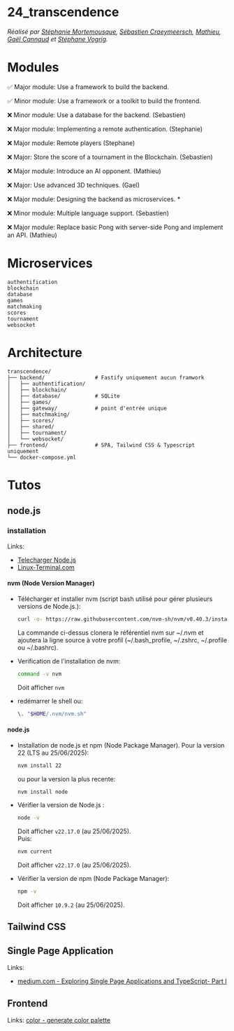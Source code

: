 # 24_transcendence

*Réalisé par [Stéphanie Mortemousque](https://github.com/Stephmo1984), [Sébastien Craeymeersch](), [Mathieu](), [Gaël Cannaud](https://github.com/Helco18) et [Stéphane Vogrig](https://github.com/StephaneVogrig).*


# Modules

✅ Major module: Use a framework to build the backend.

✅ Minor module: Use a framework or a toolkit to build the frontend.

❌ Minor module: Use a database for the backend. (Sebastien)

❌ Major module: Implementing a remote authentication. (Stephanie)

❌ Major module: Remote players (Stephane)

❌ Major: Store the score of a tournament in the Blockchain. (Sebastien)

❌ Major module: Introduce an AI opponent. (Mathieu)

❌ Major: Use advanced 3D techniques. (Gael)

❌ Major module: Designing the backend as microservices. *

❌ Minor module: Multiple language support. (Sebastien)

❌ Major module: Replace basic Pong with server-side Pong and implement an API. (Mathieu)

# Microservices
```
authentification
blockchain
database
games
matchmaking
scores
tournament
websocket
```
# Architecture
```
transcendence/
├── backend/				# Fastify uniquement aucun framwork
│   ├── authentification/
│   ├── blockchain/
│   ├── database/			# SQLite
│   ├── games/
│   ├── gateway/			# point d'entrée unique
│   ├── matchmaking/
│   ├── scores/
│   ├── shared/
│   ├── tournament/
│   └── websocket/ 
├── frontend/				# SPA, Tailwind CSS & Typescript uniquement			
└── docker-compose.yml
```

# Tutos
## node.js
### installation
Links:
- [Telecharger Node.js](https://nodejs.org/fr/download)
- [Linux-Terminal.com](https://fr.linux-terminal.com/?p=4411)

#### nvm (Node Version Manager)
- Télécharger et installer nvm (script bash utilisé pour gérer plusieurs versions de Node.js.):
	```sh
	curl -o- https://raw.githubusercontent.com/nvm-sh/nvm/v0.40.3/install.sh | bash
	```
	La commande ci-dessus clonera le référentiel nvm sur ~/.nvm et ajoutera la ligne source à votre profil (~/.bash_profile, ~/.zshrc, ~/.profile ou ~/.bashrc).  

- Verification de l'installation de nvm:
	```sh
	command -v nvm
	```
	Doit afficher `nvm`
- redémarrer le shell ou:
	```sh
	\. "$HOME/.nvm/nvm.sh"
	```

#### node.js
- Installation de node.js et npm (Node Package Manager).
	Pour la version 22 (LTS au 25/06/2025):
	```sh
	nvm install 22
	```
	ou pour la version la plus recente:
	```sh
	nvm install node
	```

- Vérifier la version de Node.js :
	```sh
	node -v
	```
	Doit afficher `v22.17.0` (au 25/06/2025).  
	Puis:
	```sh
	nvm current
	```
	Doit afficher `v22.17.0` (au 25/06/2025).  

- Vérifier la version de npm (Node Package Manager):
	```sh
	npm -v
	```
	Doit afficher `10.9.2` (au 25/06/2025).

## Tailwind CSS


## Single Page Application
Links:
- [medium.com - Exploring Single Page Applications and TypeScript- Part I](https://medium.com/@pratheeshrussell/exploring-single-page-applications-and-typescript-part-i-15990126f601)

## Frontend
Links:
	[color - generate color palette](https://coolors.co/)